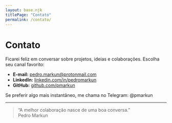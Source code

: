 ```yaml
---
layout: base.njk
titlePage: "Contato"
permalink: /contato/
---
```


# Contato

Ficarei feliz em conversar sobre projetos, ideias e colaborações. Escolha seu canal favorito:

- **E-mail:** [pedro.markun@protonmail.com](mailto:pedro@markun.com.br)  
- **LinkedIn:** [linkedin.com/in/pedromarkun](https://linkedin.com/in/pedromarkun)  
- **GitHub:** [github.com/pmarkun](https://github.com/pmarkun)  

Se preferir algo mais instantâneo, me chama no Telegram: @pmarkun  

---

> “A melhor colaboração nasce de uma boa conversa.”  
> Pedro Markun
